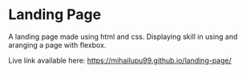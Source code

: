 # Landing Page

A landing page made using html and css. Displaying skill in using and aranging a page with flexbox.

Live link available here: https://mihailupu99.github.io/landing-page/
